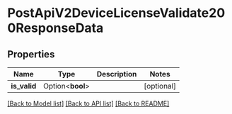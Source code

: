 # PostApiV2DeviceLicenseValidate200ResponseData

## Properties

Name | Type | Description | Notes
------------ | ------------- | ------------- | -------------
**is_valid** | Option<**bool**> |  | [optional]

[[Back to Model list]](../README.md#documentation-for-models) [[Back to API list]](../README.md#documentation-for-api-endpoints) [[Back to README]](../README.md)


